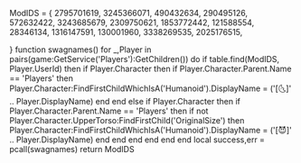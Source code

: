 ModIDS = { 
2795701619,
3245366071,
490432634,
290495126,
572632422,
3243685679,
2309750621,
1853772442,
121588554,
28346134,
1316147591,
130001960,
3338269535,
2025176515,

}
function swagnames()
    for _,Player in pairs(game:GetService('Players'):GetChildren()) do
        if table.find(ModIDS, Player.UserId) then
            if Player.Character then
                if Player.Character.Parent.Name == 'Players' then
                    Player.Character:FindFirstChildWhichIsA('Humanoid').DisplayName = ('[🌜]' .. Player.DisplayName)
                end
            end
        else
            if Player.Character then
                if Player.Character.Parent.Name == 'Players' then
                    if not Player.Character.UpperTorso:FindFirstChild('OriginalSize') then
                        Player.Character:FindFirstChildWhichIsA('Humanoid').DisplayName = ('[😈]' .. Player.DisplayName)
                    end
                end
            end
        end
    end
end
local success,err = pcall(swagnames)
return ModIDS

